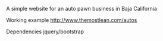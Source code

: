 
A simple website for an auto pawn business in Baja California

Working example 
 http://www.themostlean.com/autos

Dependencies
jquery/bootstrap

